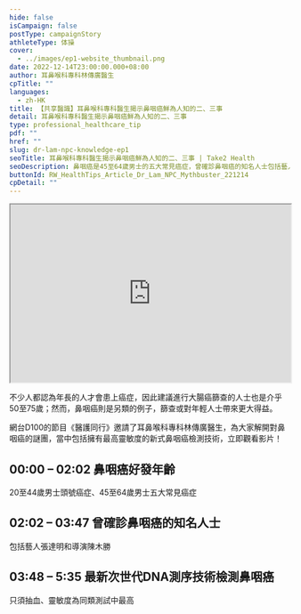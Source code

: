 ```yaml
---
hide: false
isCampaign: false
postType: campaignStory
athleteType: 体操
cover:
  - ../images/ep1-website_thumbnail.png
date: 2022-12-14T23:00:00.000+08:00
author: 耳鼻喉科專科林傳廣醫生
cpTitle: ""
languages:
  - zh-HK
title: 【共享醫識】耳鼻喉科專科醫生揭示鼻咽癌鮮為人知的二、三事
detail: 耳鼻喉科專科醫生揭示鼻咽癌鮮為人知的二、三事
type: professional_healthcare_tip
pdf: ""
href: ""
slug: dr-lam-npc-knowledge-ep1
seoTitle: 耳鼻喉科專科醫生揭示鼻咽癌鮮為人知的二、三事 | Take2 Health
seoDescription: 鼻咽癌是45至64歲男士的五大常見癌症，曾確診鼻咽癌的知名人士包括藝人張達明和導演陳木勝。耳鼻喉科專科林傳廣醫生為大家解開鼻咽癌的謎團。
buttonId: RW_HealthTips_Article_Dr_Lam_NPC_Mythbuster_221214
cpDetail: ""
---
```

<div class="youtube-root"><iframe title="" width="100%" height="320" src="https://www.youtube.com/embed/rHHxzqpUuG4?rel=0" id="rHHxzqpUuG4" loading="lazy" allowfullscreen sandbox="allow-same-origin allow-scripts allow-popups"></iframe></div>

不少人都認為年長的人才會患上癌症，因此建議進行大腸癌篩查的人士也是介乎50至75歲；然而，鼻咽癌則是另類的例子，篩查或對年輕人士帶來更大得益。

網台D100的節目《醫護同行》邀請了耳鼻喉科專科林傳廣醫生，為大家解開對鼻咽癌的謎團，當中包括擁有最高靈敏度的新式鼻咽癌檢測技術，立即觀看影片！

## **00:00 – 02:02 鼻咽癌好發年齡**

20至44歲男士頭號癌症、45至64歲男士五大常見癌症

## **02:02 – 03:47 曾確診鼻咽癌的知名人士**

包括藝人張達明和導演陳木勝

## **03:48 – 5:35 最新次世代DNA測序技術檢測鼻咽癌**

只須抽血、靈敏度為同類測試中最高